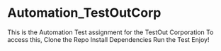 # Automation_TestOutCorp
This is the Automation Test assignment for the TestOut Corporation
To access this, Clone the Repo
Install Dependencies
Run the Test
Enjoy!
